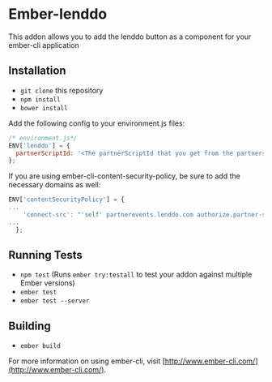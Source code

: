 # Ember-lenddo
This addon allows you to add the lenddo button as a component for your ember-cli application

## Installation
- `git clone` this repository
- `npm install`
- `bower install`

Add the following config to your environment.js files:

```javascript
/* environment.js*/
ENV['lenddo'] = {
  partnerScriptId: '<The partnerScriptId that you get from the partners dashboard>',
};
```

If you are using ember-cli-content-security-policy, be sure to add the necessary domains as well:

```javascript
ENV['contentSecurityPolicy'] = {
...
    'connect-src': "'self' partnerevents.lenddo.com authorize.partner-service.link " + ENV.APP.API_HOST,
...
  };
```

## Running Tests
- `npm test` (Runs `ember try:testall` to test your addon against multiple Ember versions)
- `ember test`
- `ember test --server`

## Building
- `ember build`

For more information on using ember-cli, visit [http://www.ember-cli.com/](http://www.ember-cli.com/).
